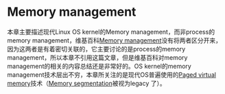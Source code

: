 # Memory management

本章主要描述现代Linux OS kernel的Memory management，而非process的memory management，维基百科[Memory management](https://en.wikipedia.org/wiki/Memory_management)没有将两者区分开来，因为这两者是有着密切关联的，它主要讨论的是process的memory management，所以本章不引用这篇文章，但是维基百科对memory management的相关的内容总结还是非常好的。OS kernel的memory management技术层出不穷，本章所关注的是现代OS普遍使用的[Paged virtual memory](https://en.wikipedia.org/wiki/Virtual_memory#Paged_virtual_memory)技术（[Memory segmentation](https://en.wikipedia.org/wiki/Memory_segmentation)被视为legacy 了）。


